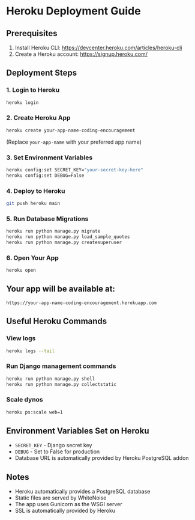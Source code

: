 # Heroku Deployment Guide

## Prerequisites
1. Install Heroku CLI: https://devcenter.heroku.com/articles/heroku-cli
2. Create a Heroku account: https://signup.heroku.com/

## Deployment Steps

### 1. Login to Heroku
```bash
heroku login
```

### 2. Create Heroku App
```bash
heroku create your-app-name-coding-encouragement
```
(Replace `your-app-name` with your preferred app name)

### 3. Set Environment Variables
```bash
heroku config:set SECRET_KEY="your-secret-key-here"
heroku config:set DEBUG=False
```

### 4. Deploy to Heroku
```bash
git push heroku main
```

### 5. Run Database Migrations
```bash
heroku run python manage.py migrate
heroku run python manage.py load_sample_quotes
heroku run python manage.py createsuperuser
```

### 6. Open Your App
```bash
heroku open
```

## Your app will be available at:
`https://your-app-name-coding-encouragement.herokuapp.com`

## Useful Heroku Commands

### View logs
```bash
heroku logs --tail
```

### Run Django management commands
```bash
heroku run python manage.py shell
heroku run python manage.py collectstatic
```

### Scale dynos
```bash
heroku ps:scale web=1
```

## Environment Variables Set on Heroku
- `SECRET_KEY` - Django secret key
- `DEBUG` - Set to False for production
- Database URL is automatically provided by Heroku PostgreSQL addon

## Notes
- Heroku automatically provides a PostgreSQL database
- Static files are served by WhiteNoise
- The app uses Gunicorn as the WSGI server
- SSL is automatically provided by Heroku

